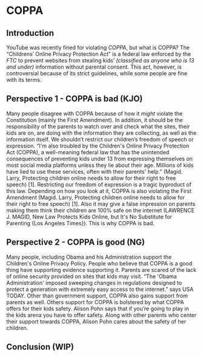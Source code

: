 # COPPA
## Introduction  
  YouTube was recently fined for violating _COPPA_, but what is COPPA? The “Childrens’ Online Privacy Protection Act” is a federal law enforced by the _FTC_ to prevent websites from stealing kids’ _(classified as anyone who is 13 and under)_ information without parental consent. This act, however, is controversial because of its strict guidelines, while some people are fine with its terms.
  
## Perspective  1 - COPPA is bad (KJO)
  Many people disagree with COPPA because of how it *might* violate the Constitution (mainly the First Amendment). In addition, it should be the responsibility of the parents to watch over and check what the sites, their kids are on, are doing with the information they are collecting, as well as the information itself. We shouldn’t restrict our children’s freedom of speech or expression. “I'm also troubled by the Children's Online Privacy Protection Act (COPPA), a well-meaning federal law that has the unintended consequences of preventing kids under 13 from expressing themselves on most social media platforms unless they lie about their age. Millions of kids have lied to use these services, often with their parents' help.” (Magid. Larry, Protecting children online needs to allow for their right to free speech) [1]. Restricting our freedom of expression is a tragic byproduct of this law. Depending on how you look at it, COPPA is also violating the First Amendment (Magid. Larry, Protecting children online needs to allow for their right to free speech) [1]. Also it may give a false impression on parents making them think their children are 100% safe on the internet (LAWRENCE J. MAGID, New Law Protects Kids Online, but It's No Substitute for Parenting {Los Angeles Times}). This is why COPPA is bad.
  
## Perspective 2 - COPPA is good (NG)
  Many people, including Obama and his Administration support the Children's Online Privacy Policy. People who believe that COPPA is a good thing have supporting evidence supporting it. Parents are scared of the lack of online security provided on sites that kids may visit. “The 'Obama Administration' imposed sweeping changes in regulations designed to protect a generation with extremely easy access to the internet.” says USA TODAY. Other than government support, COPPA also gains support from parents as well. Others support for COPPA is bolstered by what COPPA offers for their kids safety. Alison Pohn says that if you’re going to play in the kids arena you have to offer safety. Along with other parents who center their support towards COPPA, Alison Pohn cares about the safety of her children.

## Conclusion (WIP)

